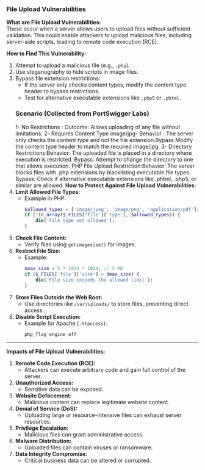 ### File Upload Vulnerabilities

**What are File Upload Vulnerabilities:**  
These occur when a server allows users to upload files without sufficient validation. This could enable attackers to upload malicious files, including server-side scripts, leading to remote code execution (RCE).

**How to Find This Vulnerability:**  
1. Attempt to upload a malicious file (e.g., `.php`).  
2. Use steganography to hide scripts in image files.  
3. Bypass file extension restrictions:  
   - If the server only checks content types, modify the content type header to bypass restrictions.  
   - Test for alternative executable extensions like `.php5` or `.phtml`.  
    ### Scenario (Collected from PortSwigger Labs)
      1- No Restrictions :  Outcome: Allows uploading of any file without limitations.
      2- Requires Content Type image/jpg- Behavior :   The server only checks the content type and not the file extension.Bypass Modify the content type header to match the required image/jpg.
      3- Directory Restrictions:Behavior: The uploaded file is placed in a directory where execution is restricted.
       Bypass: Attempt to change the directory to one that allows execution.
       PHP File Upload Restriction:Behavior: The server blocks files with .php extensions by blacklisting executable file types.
      Bypass: Check if alternative executable extensions like .phtml, .php5, or similar are allowed.
**How to Protect Against File Upload Vulnerabilities:**  
1. **Limit Allowed File Types:**  
   - Example in PHP:  
     ```php
     $allowed_types = ['image/jpeg', 'image/png', 'application/pdf'];  
     if (!in_array($_FILES['file']['type'], $allowed_types)) {
         die('File type not allowed');  
     }
     ```  
2. **Check File Content:**  
   - Verify files using `getimagesize()` for images.  
3. **Restrict File Size:**  
   - Example:  
     ```php
     $max_size = 5 * 1024 * 1024; // 5 MB  
     if ($_FILES['file']['size'] > $max_size) {  
         die('File size exceeds the allowed limit');  
     }
     ```  
4. **Store Files Outside the Web Root:**  
   - Use directories like `/var/uploads/` to store files, preventing direct access.  
5. **Disable Script Execution:**  
   - Example for Apache (`.htaccess`):  
     ```  
     php_flag engine off  
     ```  

---

**Impacts of File Upload Vulnerabilities:**  
1. **Remote Code Execution (RCE):**  
   - Attackers can execute arbitrary code and gain full control of the server.  
2. **Unauthorized Access:**  
   - Sensitive data can be exposed.  
3. **Website Defacement:**  
   - Malicious content can replace legitimate website content.  
4. **Denial of Service (DoS):**  
   - Uploading large or resource-intensive files can exhaust server resources.  
5. **Privilege Escalation:**  
   - Malicious files can grant administrative access.  
6. **Malware Distribution:**  
   - Uploaded files can contain viruses or ransomware.  
7. **Data Integrity Compromise:**  
   - Critical business data can be altered or corrupted.  
